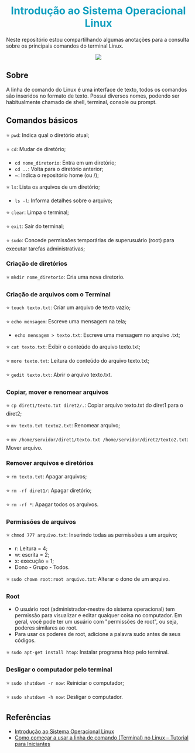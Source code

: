 # <h1 align="center"><font color = #119fbf>Introdução ao Sistema Operacional Linux</font></h1>
Neste repositório estou compartilhando algumas anotações para a consulta sobre os principais comandos do terminal Linux.

<div align="center"><img src='https://cdn.icon-icons.com/icons2/2699/PNG/512/linux_logo_icon_171222.png'></div>

## Sobre 
A linha de comando do Linux é uma interface de texto, todos os comandos são inseridos no formato de texto. Possui diversos nomes, podendo ser habitualmente chamado de shell, terminal, console ou prompt.

## Comandos básicos
⭐ ```pwd```: Indica qual o diretório atual;

⭐ ```cd```: Mudar de diretório;

- ```cd nome_diretorio```: Entra em um diretório;
- ```cd ..```:  Volta para o diretório anterior;
- ~: Indica o repositório home (ou /);

⭐ ```ls```: Lista os arquivos de um diretório;

- ```ls -l```: Informa detalhes sobre o arquivo;
  
⭐ ```clear```: Limpa o terminal;

⭐ ```exit```: Sair do terminal;

⭐ ```sudo```: Concede permissões temporárias de superusuário (root) para executar tarefas administrativas;

### Criação de diretórios

⭐ ```mkdir nome_diretorio```: Cria uma nova diretorio.

### Criação de arquivos com o Terminal

⭐ ```touch texto.txt```: Criar um arquivo de texto vazio;

⭐ ```echo mensagem```: Escreve uma mensagem na tela;

-  ```echo mensagem > texto.txt```: Escreve uma mensagem no arquivo .txt;

⭐ ```cat texto.txt```: Exibir o conteúdo do arquivo texto.txt;

⭐ ```more texto.txt```: Leitura do conteúdo do arquivo texto.txt;

⭐ ```gedit texto.txt```: Abrir o arquivo texto.txt.

### Copiar, mover e renomear arquivos

⭐ ```cp diret1/texto.txt diret2/.```: Copiar arquivo texto.txt do diret1 para o diret2;

⭐ ```mv texto.txt texto2.txt```: Renomear arquivo;

⭐ ```mv /home/servidor/diret1/texto.txt /home/servidor/diret2/texto2.txt```: Mover arquivo.

### Remover arquivos e diretórios
⭐ ```rm texto.txt```: Apagar arquivos;

⭐ ```rm -rf diret1/```: Apagar diretório;

⭐ ```rm -rf *```: Apagar todos os arquivos.

### Permissões de arquivos
⭐ ```chmod 777 arquivo.txt```: Inserindo todas as permissões a um arquivo;

- r: Leitura = 4;
- w: escrita = 2;
- x: execução = 1;
- Dono - Grupo - Todos.
  
⭐ ```sudo chown root:root arquivo.txt```: Alterar o dono de um arquivo.

### Root
- O usuário root (administrador-mestre do sistema operacional) tem permissão para visualizar e editar qualquer coisa no computador. Em geral, você pode ter um usuário com "permissões de root", ou seja, poderes similares ao root.
- Para usar os poderes de root, adicione a palavra sudo antes de seus códigos.

⭐ ```sudo apt-get install htop```: Instalar programa htop pelo terminal.

### Desligar o computador pelo terminal 

⭐ ```sudo shutdown -r now```: Reiniciar o computador;

⭐ ```sudo shutdown -h now```: Desligar o computador.

## Referências
- [Introdução ao Sistema Operacional Linux](https://www.udemy.com/course/linux-ubuntu/)
- [Como começar a usar a linha de comando (Terminal) no Linux – Tutorial para Iniciantes](https://marquesfernandes.com/self/como-comecar-a-usar-a-linha-de-comando-terminal-no-linux-tutorial-para-iniciantes/)

### 
